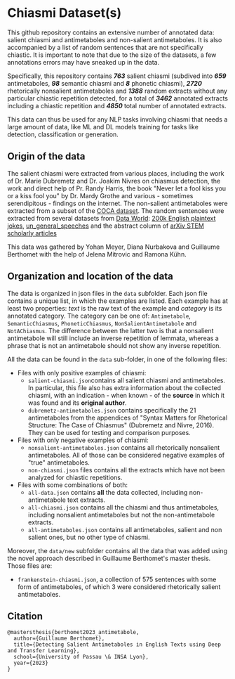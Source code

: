 # Chiasmi Dataset(s)

This github repository contains an extensive number of annotated data: salient chiasmi and antimetaboles and non-salient antimetaboles. It is also accompanied by a list of random sentences that are not specifically chiastic. It is important to note that due to the size of the datasets, a few annotations errors may have sneaked up in the data.

Specifically, this repository contains ***763*** salient chiasmi (subdived into ***659*** antimetaboles, ***98*** semantic chiasmi and ***8*** phonetic chiasmi), ***2720*** rhetorically nonsalient antimetaboles and ***1388*** random extracts without any particular chiastic repetition detected, for a total of ***3462*** annotated extracts including a chiastic repetition and ***4850*** total number of annotated extracts.

This data can thus be used for any NLP tasks involving chiasmi that needs a large amount of data, like ML and DL models training for tasks like detection, classification or generation.

## Origin of the data

The salient chiasmi were extracted from various places, including the work of Dr. Marie Dubremetz and Dr. Joakim Nivres on chiasmus detection, the work and direct help of Pr. Randy Harris, the book "Never let a fool kiss you or a kiss fool you" by Dr. Mardy Grothe and various - sometimes serendipitous - findings on the internet. The non-salient antimetaboles were extracted from a subset of the [COCA dataset](https://www.english-corpora.org/coca/). The random sentences were extracted from several datasets from [Data World](https://data.world/): [200k English plaintext jokes](https://data.world/taivop/200-k-english-plaintext-jokes), [un_general_speeches](https://data.world/jmalina/un-general-speeches) and the abstract column of [arXiv STEM scholarly articles](https://data.world/liz-friedman/arxiv-stem-scholarly-articles)

This data was gathered by Yohan Meyer, Diana Nurbakova and Guillaume Berthomet with the help of Jelena Mitrovic and Ramona Kühn.

## Organization and location of the data

The data is organized in json files in the `data` subfolder. Each json file contains a unique list, in which the examples are listed. Each example has at least two properties: *text* is the raw text of the example and *category* is its annotated category. The category can be one of: `Antimetabole`, `SemanticChiasmus`, `PhoneticChiasmus`, `NonSalientAntimetabole` and `NotAChiasmus`. The difference between the latter two is that a nonsalient antimetabole will still include an inverse repetition of lemmata,  whereas a phrase that is not an antimetabole should not show any inverse repetition.

All the data can be found in the `data` sub-folder, in one of the following files:
- Files with only positive examples of chiasmi:
  - `salient-chiasmi.json`contains all salient chiasmi and antimetaboles. In particular, this file also has extra information about the collected chiasmi, with an indication - when known - of the **source** in which it was found and its **original author**.
  - `dubremetz-antimetaboles.json` contains specifically the 21 antimetaboles from the appendices of "Syntax Matters for Rhetorical Structure: The Case of Chiasmus" (Dubremetz and Nivre, 2016). They can be used for testing and comparison purposes.
- Files with only negative examples of chiasmi:
  - `nonsalient-antimetaboles.json` contains all rhetorically nonsalient antimetaboles. All of those can be considered negative examples of "true" antimetaboles.
  - `non-chiasmi.json` files contains all the extracts which have not been analyzed for chiastic repetitions.
- Files with some combinations of both:
  - `all-data.json` contains **all** the data collected, including non-antimetabole text extracts.
  - `all-chiasmi.json` contains all the chiasmi and thus antimetaboles, including nonsalient antimetaboles but not the non-antimetabole extracts.
  - `all-antimetaboles.json` contains all antimetaboles, salient and non salient ones, but no other type of chiasmi.

Moreover, the `data/new` subfolder contains all the data that was added using the novel approach described in Guillaume Berthomet's master thesis. Those files are:
- `frankenstein-chiasmi.json`, a collection of 575 sentences with some form of antimetaboles, of which 3 were considered rhetorically salient antimetaboles.

## Citation

```
@mastersthesis{berthomet2023_antimetabole,
  author={Guillaume Berthomet},
  title={Detecting Salient Antimetaboles in English Texts using Deep and Transfer Learning},
  school={University of Passau \& INSA Lyon},
  year={2023}
}
```

